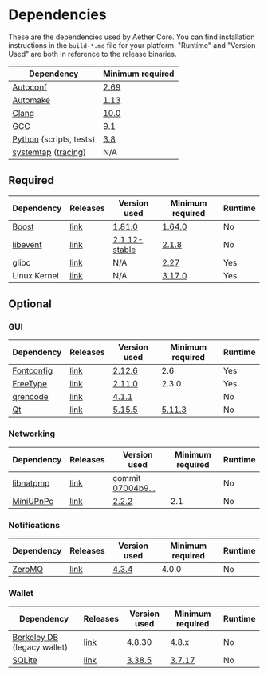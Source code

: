 # Dependencies

These are the dependencies used by Aether Core.
You can find installation instructions in the `build-*.md` file for your platform.
"Runtime" and "Version Used" are both in reference to the release binaries.

| Dependency | Minimum required |
| --- | --- |
| [Autoconf](https://www.gnu.org/software/autoconf/) | [2.69](https://github.com/aether/aether/pull/17769) |
| [Automake](https://www.gnu.org/software/automake/) | [1.13](https://github.com/aether/aether/pull/18290) |
| [Clang](https://clang.llvm.org) | [10.0](https://github.com/aether/aether/pull/27682) |
| [GCC](https://gcc.gnu.org) | [9.1](https://github.com/aether/aether/pull/27662) |
| [Python](https://www.python.org) (scripts, tests) | [3.8](https://github.com/aether/aether/pull/27483) |
| [systemtap](https://sourceware.org/systemtap/) ([tracing](tracing.md))| N/A |

## Required

| Dependency | Releases | Version used | Minimum required | Runtime |
| --- | --- | --- | --- | --- |
| [Boost](../depends/packages/boost.mk) | [link](https://www.boost.org/users/download/) | [1.81.0](https://github.com/aether/aether/pull/26557) | [1.64.0](https://github.com/aether/aether/pull/22320) | No |
| [libevent](../depends/packages/libevent.mk) | [link](https://github.com/libevent/libevent/releases) | [2.1.12-stable](https://github.com/aether/aether/pull/21991) | [2.1.8](https://github.com/aether/aether/pull/24681) | No |
| glibc | [link](https://www.gnu.org/software/libc/) | N/A | [2.27](https://github.com/aether/aether/pull/27029) | Yes |
| Linux Kernel | [link](https://www.kernel.org/) | N/A | [3.17.0](https://github.com/aether/aether/pull/27699) | Yes |

## Optional

### GUI
| Dependency | Releases | Version used | Minimum required | Runtime |
| --- | --- | --- | --- | --- |
| [Fontconfig](../depends/packages/fontconfig.mk) | [link](https://www.freedesktop.org/wiki/Software/fontconfig/) | [2.12.6](https://github.com/aether/aether/pull/23495) | 2.6 | Yes |
| [FreeType](../depends/packages/freetype.mk) | [link](https://freetype.org) | [2.11.0](https://github.com/aether/aether/commit/01544dd78ccc0b0474571da854e27adef97137fb) | 2.3.0 | Yes |
| [qrencode](../depends/packages/qrencode.mk) | [link](https://fukuchi.org/works/qrencode/) | [4.1.1](https://github.com/aether/aether/pull/27312) | | No |
| [Qt](../depends/packages/qt.mk) | [link](https://download.qt.io/official_releases/qt/) | [5.15.5](https://github.com/aether/aether/pull/25719) | [5.11.3](https://github.com/aether/aether/pull/24132) | No |

### Networking
| Dependency | Releases | Version used | Minimum required | Runtime |
| --- | --- | --- | --- | --- |
| [libnatpmp](../depends/packages/libnatpmp.mk) | [link](https://github.com/miniupnp/libnatpmp/) | commit [07004b9...](https://github.com/aether/aether/pull/25917) | | No |
| [MiniUPnPc](../depends/packages/miniupnpc.mk) | [link](https://miniupnp.tuxfamily.org/) | [2.2.2](https://github.com/aether/aether/pull/20421) | 2.1 | No |

### Notifications
| Dependency | Releases | Version used | Minimum required | Runtime |
| --- | --- | --- | --- | --- |
| [ZeroMQ](../depends/packages/zeromq.mk) | [link](https://github.com/zeromq/libzmq/releases) | [4.3.4](https://github.com/aether/aether/pull/23956) | 4.0.0 | No |

### Wallet
| Dependency | Releases | Version used | Minimum required | Runtime |
| --- | --- | --- | --- | --- |
| [Berkeley DB](../depends/packages/bdb.mk) (legacy wallet) | [link](https://www.oracle.com/technetwork/database/database-technologies/berkeleydb/downloads/index.html) | 4.8.30 | 4.8.x | No |
| [SQLite](../depends/packages/sqlite.mk) | [link](https://sqlite.org) | [3.38.5](https://github.com/aether/aether/pull/25378) | [3.7.17](https://github.com/aether/aether/pull/19077) | No |
